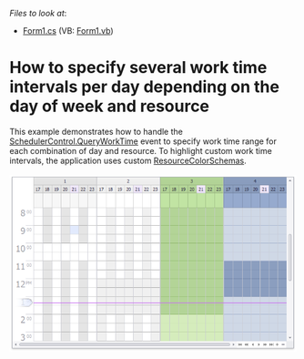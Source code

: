 <!-- default file list -->
*Files to look at*:

* [Form1.cs](./CS/CustomWorkTimeExample/Form1.cs) (VB: [Form1.vb](./VB/CustomWorkTimeExample/Form1.vb))
<!-- default file list end -->
# How to specify several work time intervals per day depending on the day of week and resource


This example demonstrates how to handle the <a href="http://help.devexpress.com/#WindowsForms/DevExpressXtraSchedulerSchedulerControl_QueryWorkTimetopic">SchedulerControl.QueryWorkTime</a> event to specify work time range for each combination of day and resource. To highlight custom work time intervals, the application uses custom <a href="https://docs.devexpress.com/WindowsForms/DevExpress.XtraScheduler.SchedulerControl.ResourceColorSchemas">ResourceColorSchemas</a>.<br><br><img src="https://raw.githubusercontent.com/DevExpress-Examples/how-to-specify-several-work-time-intervals-per-day-depending-on-the-day-of-week-and-resource-e1709/17.1.3+/media/3172eaa4-5dc1-4723-8e25-a65e8851def6.png">

<br/>


